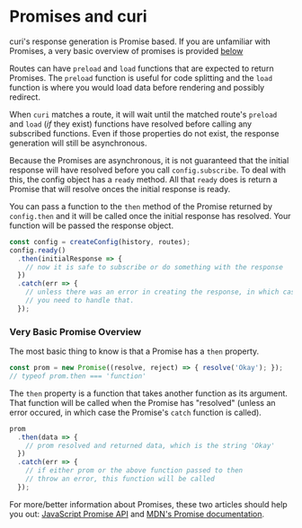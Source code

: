 # Promises and curi

curi's response generation is Promise based. If you are unfamiliar with Promises, a very basic overview of promises is provided [below](#very-basic-promise-overview)

Routes can have `preload` and `load` functions that are expected to return Promises. The `preload` function is useful for code splitting and the `load` function is where you would load data before rendering and possibly redirect.

When `curi` matches a route, it will wait until the matched route's `preload` and `load` (_if_ they exist) functions have resolved before calling any subscribed functions. Even if those properties do not exist, the response generation will still be asynchronous.

Because the Promises are asynchronous, it is not guaranteed that the initial response will have resolved before you call `config.subscribe`. To deal with this, the config object has a `ready` method. All that `ready` does is return a Promise that will resolve onces the initial response is ready.

You can pass a function to the `then` method of the Promise returned by `config.then` and it will be called once the initial response has resolved. Your function will be passed the response object.

```js
const config = createConfig(history, routes);
config.ready()
  .then(initialResponse => {
    // now it is safe to subscribe or do something with the response
  })
  .catch(err => {
    // unless there was an error in creating the response, in which case
    // you need to handle that.
  });
```

### Very Basic Promise Overview

The most basic thing to know is that a Promise has a `then` property.

```js
const prom = new Promise((resolve, reject) => { resolve('Okay'); });
// typeof prom.then === 'function'
```

The `then` property is a function that takes another function as its argument. That function will be called when the Promise has "resolved" (unless an error occured, in which case the Promise's `catch` function is called).

```js
prom
  .then(data => {
    // prom resolved and returned data, which is the string 'Okay'
  })
  .catch(err => {
    // if either prom or the above function passed to then
    // throw an error, this function will be called
  });
```

For more/better information about Promises, these two articles should help you out: [JavaScript Promise API](https://davidwalsh.name/promises) and [MDN's Promise documentation](https://developer.mozilla.org/en-US/docs/Web/JavaScript/Reference/Global_Objects/Promise).
